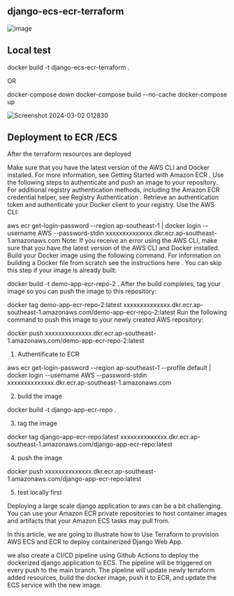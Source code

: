 ## django-ecs-ecr-terraform

![image](https://github.com/joelwembo/django-ecs-ecr-terraform/assets/19718580/ed515d91-20ca-44af-b003-60759797e112)


## Local test

docker build -t django-ecs-ecr-terraform .

OR

docker-compose down
docker-compose build --no-cache
docker-compose up

![Screenshot 2024-03-02 012830](https://github.com/joelwembo/django-ecs-ecr-terraform/assets/19718580/9ff901d2-d805-4309-854f-dfe90e997755)



## Deployment to ECR /ECS 

After the terraform resources are deployed

Make sure that you have the latest version of the AWS CLI and Docker installed. For more information, see Getting Started with Amazon ECR .
Use the following steps to authenticate and push an image to your repository. For additional registry authentication methods, including the Amazon ECR credential helper, see Registry Authentication .
Retrieve an authentication token and authenticate your Docker client to your registry.
Use the AWS CLI:

aws ecr get-login-password --region ap-southeast-1 | docker login --username AWS --password-stdin xxxxxxxxxxxxxx.dkr.ecr.ap-southeast-1.amazonaws.com
Note: If you receive an error using the AWS CLI, make sure that you have the latest version of the AWS CLI and Docker installed.
Build your Docker image using the following command. For information on building a Docker file from scratch see the instructions here . You can skip this step if your image is already built:

docker build -t demo-app-ecr-repo-2 .
After the build completes, tag your image so you can push the image to this repository:

docker tag demo-app-ecr-repo-2:latest xxxxxxxxxxxxxx.dkr.ecr.ap-southeast-1.amazonaws.com/demo-app-ecr-repo-2:latest
Run the following command to push this image to your newly created AWS repository:

docker push xxxxxxxxxxxxxx.dkr.ecr.ap-southeast-1.amazonaws.com/demo-app-ecr-repo-2:latest

1. Authentificate to ECR

aws ecr get-login-password --region ap-southeast-1 --profile default | docker login --username AWS --password-stdin xxxxxxxxxxxxxx.dkr.ecr.ap-southeast-1.amazonaws.com

2. build the image

docker build -t django-app-ecr-repo .

3. tag the image

docker tag django-app-ecr-repo:latest xxxxxxxxxxxxxx.dkr.ecr.ap-southeast-1.amazonaws.com/django-app-ecr-repo:latest

4. push the image

docker push xxxxxxxxxxxxxx.dkr.ecr.ap-southeast-1.amazonaws.com/django-app-ecr-repo:latest

5. test locally first


Deploying a large scale django application to aws can be a bit challenging. You can use your Amazon ECR private repositories to host container images and artifacts that your Amazon ECS tasks may pull from. 

In this article, we are going to illustrate how to Use Terraform to provision AWS ECS and ECR to deploy containerized Django Web App.

we also create a CI/CD pipeline using Github Actions to deploy the dockerized django application to ECS. The pipeline will be triggered on every push to the main branch. The pipeline will update newly terraform added resources, build the docker image, push it to ECR, and update the ECS service with the new image.


